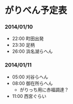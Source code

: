 がりべん予定表
==

### 2014/01/10
- 22:00 町田出発
- 23:30 足柄
- 26:00 浜名湖らへん

### 2014/01/11
- 05:00 刈谷らへん
- 08:00 御在所らへん
    - がりっち用に赤福調達？
- 11:00 西宮ぐらい


